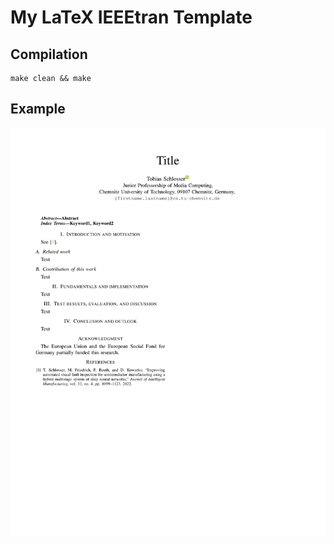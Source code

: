 My LaTeX IEEEtran Template
==========================


Compilation
-----------

```
make clean && make
```


Example
-------

![main_300PPI.png](main_300PPI.png "Tobias_LaTeX_template_IEEEtran example")

